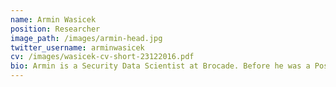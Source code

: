 ```yaml
---
name: Armin Wasicek
position: Researcher
image_path: /images/armin-head.jpg
twitter_username: arminwasicek
cv: /images/wasicek-cv-short-23122016.pdf
bio: Armin is a Security Data Scientist at Brocade. Before he was a Postdoctoral Researcher in the University of California at Berkeley and the Technical University Vienna, Austria. Armin appreciates the beauty in all kinds of models. His research interests include Machine  Learning, Networking, and Security. Armin has holds a MSc and a PhD degree from Technical University Vienna. He was awarded a Marie Curie IOF Fellowship in 2012 and he received an award for "Innovation in Teaching" from TU Vienna in 2010.
---
```


